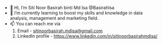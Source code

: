 - 👋 Hi, I’m Siti Noor Basirah binti Md Isa @BasirahIsa
- 🌱 I’m currently learning to boost my skills and knowledge in data analysis, management and marketing field.
- 📫 You can reach me via
    1. Email - sitinoorbasirah.mdisa@gmail.com
    2. LinkedIn profile - https://www.linkedin.com/in/sitinoorbasirahmdisa/

<!---
BasirahIsa/BasirahIsa is a ✨ special ✨ repository because its `README.md` (this file) appears on your GitHub profile.
You can click the Preview link to take a look at your changes.
- 💞️ I’m looking to collaborate on ...
- 👀 I’m interested in ...
--->
